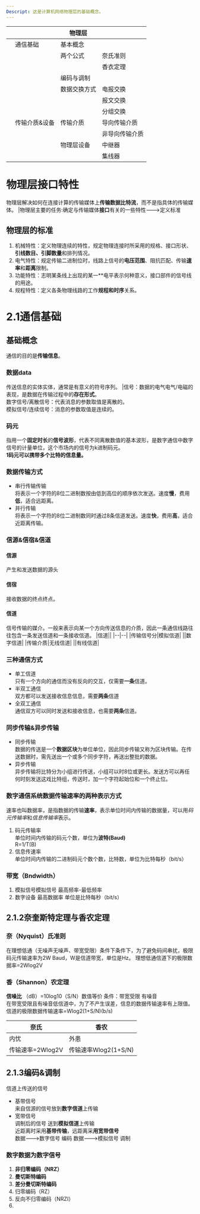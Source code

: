 ```yaml
---
Descript: 这是计算机网络物理层的基础概念。
---
```


|||物理层||
|--|--|--|--|
||通信基础|基本概念||
|||两个公式|奈氏准则|
||||香衣定理|
|||编码与调制||
|||数据交换方式|电报交换|
||||报文交换|
||||分组交换|
||传输介质&设备|传输介质|导向传输介质|
||||非导向传输介质|
|||物理层设备|中继器|
||||集线器|
# 物理层接口特性
物理层解决如何在连接计算的传输媒体上**传输数据比特流**，而不是指具体的传输媒体。
|物理层主要的任务:确定与传输媒体**接口**有关的一些特性--->定义标准
## 物理层的标准
1. 机械特性：定义物理连续的特性，规定物理连接时所采用的规格、接口形状、**引线数目、引脚数量**和排列情况。
2. 电气特性：规定传输二进制位时，线路上信号的**电压范围**、阻抗匹配、传输**速率**和**距离**限制。
3. 功能特性：志明某条线上出现的某一**电平表示何种意义，接口部件的信号线的用途。
4. 规程特性：定义各条物理线路的工作**规程和时序**关系。
# 2.1通信基础
## 基础概念
通信的目的是**传输信息**。
### 数据data 
传送信息的实体实体，通常是有意义的符号序列。
|信号：数据的电气电气/电磁的表现，是数据在传输过程中的**存在形式**。  
数字信号/离散信号：代表消息的参数取值是离散的。  
模拟信号/连续信号：消息的参数取值是连续的。
### 码元
指用一个**固定时长**的**信号波形**，代表不同离散数值的基本波形，是数字通信中数字信号的计量单位，这个市场内的信号为k进制码元。  
**1码元可以携带多个比特的信息量。**
### 数据传输方式
- 串行传输传输<br>将表示一个字符的8位二进制数按由低到高位的顺序依次发送。速度**慢**，费用**低**，适合远距离。
- 并行传输<br>将表示一个字符的8位二进制数同时通过8条信道发送。速度**快**，费用**高**，适合近距离传输。
### 信源&信宿&信道
#### 信源
产生和发送数据的源头
#### 信宿
接收数据的终点终点。
#### 信道
信号传输的媒介。一般来表示向某一个方向传送信息的介质，因此一条通信线路往往包含一条发送信道和一条接收信道。
|信道||
|--|--|
|传输信号分|模拟信道|
||数字信道|
|传输介质|无线信道|
||有线信道|
### 三种通信方式
- 单工信道<br>只有一个方向的通信而没有反向的交互，仅需要**一条**信道。
- 半双工通信<br>双方都可以发送接收信息信息，需要**两条**信道
- 全双工通信<br>通信双方可以同时发送和接收信息，也需要**两条**信道。
### 同步传输&异步传输
- 同步传输<br>数据的传送是一个**数据区块**为单位单位，因此同步传输又称为区块传输。在传送数据时，需先送出一个或多个同步字符，再送出整批的数据。
- 异步传输<br>异步传输将比特分为小组进行传送，小组可以时8位或更长。发送方可以再任何时刻发送这戏比特组，传送时，加一个字符起始位和一个终止位。
### 数字通信系统数据传输速率的两种表示方式
速率也叫数据率，是指数据的传输**速率**，表示单位时间内传输的数据量，可以用*码元传输率*和*信息传输率*表示。
1. 码元传输率<br>单位时间内传输的码元个数，单位为**波特(Baud)**<br>R=1/T(B)
2. 信息传速率<br>单位时间内传输的二进制码元个数个数，比特数，单位为比特每秒（bit/s）
### 带宽（Bndwidth）
1. 模拟信号模拟信号 最高频率-最低频率
2. 数字设备 最高数据率 单位是比特每秒（bit/s）
## 2.1.2奈奎斯特定理与香农定理
### 奈（Nyquist）氏准则
在理想低通（无噪声无噪声、带宽受限）条件下条件下，为了避免码间串扰，极限码元传输速率为2W Baud，W是信道带宽，单位是Hz。
理想低通信道下的极限数据率=2Wlog2V
### 香（Shannon）农定理
**信噪比** （dB）=10log10（S/N）数值等价
条件：带宽受限 有噪音  
在带宽受限且有噪音低信道中，为了不产生误差，信息的数据传输速率有上限值。  
信道的极限数据传输速率=Wlog2(1+S/N)(b/s)

|奈氏|香农|
|--|--|
|内忧|外患|
|传输速率=2Wlog2V|传输速率Wlog2(1+S/N)|

## 2.1.3编码&调制
信道上传送的信号
- 基带信号<br>来自信源的信号放到**数字信道**上传输
- 宽带信号<br>调制后的信号 送到**模拟信道**上传输  
近距离时采用**基带传输**，远距离采**用宽带信号**  
数据———>数字信号 编码
数据———>模拟信号 调制
### 数字数据为数字信号
1. **非归零编码（NRZ）**
2. **曼切斯特编码**
3. **差分曼切斯特编码**
4. 归零编码（RZ）
5. 反向不归零编码（NRZI）
6. 